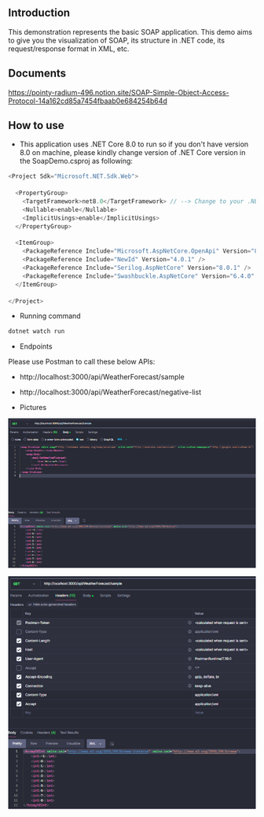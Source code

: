 ## Introduction

This demonstration represents the basic SOAP application. This demo aims to give you the visualization of SOAP, its structure in .NET code, its request/response format in XML, etc.

## Documents
https://pointy-radium-496.notion.site/SOAP-Simple-Object-Access-Protocol-14a162cd85a7454fbaab0e684254b64d

## How to use

- This application uses .NET Core 8.0 to run so if you don't have version 8.0 on machine, please kindly change version of .NET Core version in the SoapDemo.csproj as following:

```c#
<Project Sdk="Microsoft.NET.Sdk.Web">

  <PropertyGroup>
    <TargetFramework>net8.0</TargetFramework> // --> Change to your .NET version
    <Nullable>enable</Nullable>
    <ImplicitUsings>enable</ImplicitUsings>
  </PropertyGroup>

  <ItemGroup>
    <PackageReference Include="Microsoft.AspNetCore.OpenApi" Version="8.0.4" />
    <PackageReference Include="NewId" Version="4.0.1" />
    <PackageReference Include="Serilog.AspNetCore" Version="8.0.1" />
    <PackageReference Include="Swashbuckle.AspNetCore" Version="6.4.0" />
  </ItemGroup>

</Project>
```

- Running command

```bash
dotnet watch run
```

- Endpoints

Please use Postman to call these below APIs:

- http://localhost:3000/api/WeatherForecast/sample
- http://localhost:3000/api/WeatherForecast/negative-list

- Pictures

![alt text](.github/image.png)

![alt text](.github/image-1.png)
